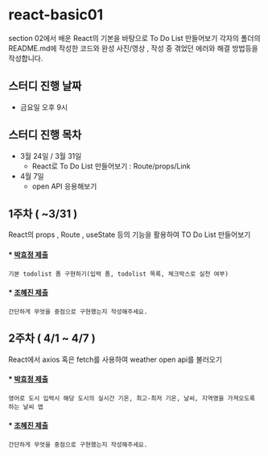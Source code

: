 # react-basic01

section 02에서 배운 React의 기본을 바탕으로 To Do List 만들어보기 
각자의 폴더의 README.md에 작성한 코드와 완성 사진/영상 , 작성 중 겪었던 에러와 해결 방법등을 작성합니다. 

## 스터디 진행 날짜 

* 금요일 오후 9시 

## 스터디 진행 목차 
* 3월 24일 / 3월 31일 
  * React로 To Do List 만들어보기 : Route/props/Link
* 4월 7일 
  * open API 응용해보기


## 1주차 ( ~3/31 )

React의 props , Route , useState  등의 기능을 활용하여 TO Do List 만들어보기

#### * [박효정 제출](https://github.com/wa-reureu-studyroom/react-basic01/tree/main/todolist_Park_HyoJeong)

```
기본 todolist 폼 구현하기(입력 폼, todolist 목록, 체크박스로 실천 여부)
```

#### * [조혜진 제출](https://github.com/wa-reureu-studyroom/react-basic01/tree/main/todolist_Cho_Hyejin)

```
간단하게 무엇을 중점으로 구현했는지 작성해주세요.
```

## 2주차 ( 4/1 ~ 4/7 )

React에서 axios 혹은 fetch를 사용하여 weather open api를 불러오기 

#### * [박효정 제출](https://github.com/wa-reureu-studyroom/react-basic01/tree/main/todolist_Park_HyoJeong)

```
영어로 도시 입력시 해당 도시의 실시간 기온, 최고-최저 기온, 날씨, 지역명을 가져오도록 하는 날씨 앱 
```

#### * [조혜진 제출](https://github.com/wa-reureu-studyroom/react-basic01/tree/main/todolist_Cho_Hyejin)

```
간단하게 무엇을 중점으로 구현했는지 작성해주세요.
```

